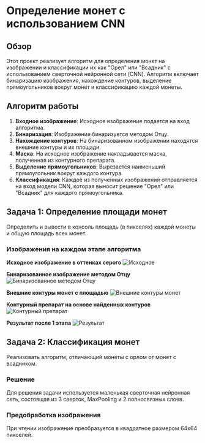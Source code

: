 # Определение монет с использованием CNN

## Обзор
Этот проект реализует алгоритм для определения монет на изображении и классификации их как "Орел" или "Всадник" с использованием сверточной нейронной сети (CNN). Алгоритм включает бинаризацию изображения, нахождение контуров, выделение прямоугольников вокруг монет и классификацию каждой монеты.

## Алгоритм работы
1. **Входное изображение**: Исходное изображение подается на вход алгоритма.
2. **Бинаризация**: Изображение бинаризуется методом Отцу.
3. **Нахождение контуров**: На бинаризованном изображении находятся внешние контуры и их площади.
4. **Маска**: На исходное изображение накладывается маска, полученная из контурного препарата.
5. **Выделение прямоугольников**: Вырезается наименьший прямоугольник вокруг каждого контура.
6. **Классификация**: Каждое из полученных изображений отправляется на вход модели CNN, которая выносит решение "Орел" или "Всадник" для каждого прямоугольника.

## Задача 1: Определение площади монет
Определить и вывести в консоль площадь (в пикселях) каждой монеты и общую площадь всех монет.

### Изображения на каждом этапе алгоритма

**Исходное изображение в оттенках серого**
![Исходное](https://github.com/ann04ka/Coin_cvlab/blob/master/Gray.jpg)

**Бинаризованное изображение методом Отцу**
![Бинаризованное методом Отцу](https://github.com/ann04ka/Coin_cvlab/blob/master/Otsu.jpg)

**Внешние контуры монет с площадью**
![Внешние контуры монет](https://github.com/ann04ka/Coin_cvlab/blob/master/Area.jpg)

**Контурный препарат на основе найденных контуров**
![Контурный препарат](https://github.com/ann04ka/Coin_cvlab/blob/master/Masked.jpg)

**Результат после 1 этапа**
![Результат](https://github.com/ann04ka/Coin_cvlab/blob/master/data/img/O/3_Bbox1.jpg)

## Задача 2: Классификация монет
Реализовать алгоритм, отличающий монеты с орлом от монет с всадником.

### Решение
Для решения задачи используется маленькая сверточная нейронная сеть, состоящая из 3 сверток, MaxPooling и 2 полносвязных слоев.

### Предобработка изображения
При чтении изображение преобразуется в квадратное размером 64x64 пикселей.
